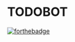 # TODOBOT
[![forthebadge](https://forthebadge.com/images/badges/certified-snoop-lion.svg)](https://forthebadge.com)
